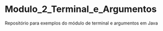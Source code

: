 # Modulo_2_Terminal_e_Argumentos
Repositório para exemplos do módulo de terminal e argumentos em Java

